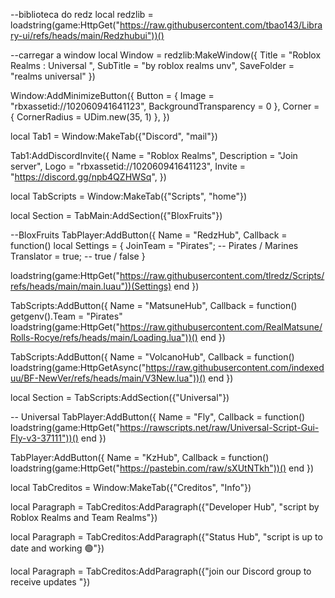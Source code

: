 --biblioteca do redz
local redzlib = loadstring(game:HttpGet("https://raw.githubusercontent.com/tbao143/Library-ui/refs/heads/main/Redzhubui"))()

--carregar a window 
local Window = redzlib:MakeWindow({
  Title = "Roblox Realms : Universal ",
  SubTitle = "by roblox realms unv",
  SaveFolder = "realms universal"
})

Window:AddMinimizeButton({
    Button = { Image = "rbxassetid://102060941641123", BackgroundTransparency = 0 },
    Corner = { CornerRadius = UDim.new(35, 1) },
})

local Tab1 = Window:MakeTab({"Discord", "mail"})

Tab1:AddDiscordInvite({
    Name = "Roblox Realms",
    Description = "Join server",
    Logo = "rbxassetid://102060941641123",
    Invite = "https://discord.gg/npb4QZHWSq",
})


local TabScripts = Window:MakeTab({"Scripts", "home"})

local Section = TabMain:AddSection({"BloxFruits"})

--BloxFruits
TabPlayer:AddButton({
    Name = "RedzHub",
    Callback = function()
        local Settings = {
    JoinTeam = "Pirates"; -- Pirates / Marines
    Translator = true;   -- true / false
}

loadstring(game:HttpGet("https://raw.githubusercontent.com/tlredz/Scripts/refs/heads/main/main.luau"))(Settings)
    end
})


TabScripts:AddButton({
    Name = "MatsuneHub",
    Callback = function()
        getgenv().Team = "Pirates"
loadstring(game:HttpGet("https://raw.githubusercontent.com/RealMatsune/Rolls-Rocye/refs/heads/main/Loading.lua"))()
    end
})

TabScripts:AddButton({
    Name = "VolcanoHub",
    Callback = function()
        loadstring(game:HttpGetAsync("https://raw.githubusercontent.com/indexeduu/BF-NewVer/refs/heads/main/V3New.lua"))()
    end
})


local Section = TabScripts:AddSection({"Universal"})

-- Universal 
TabPlayer:AddButton({
    Name = "Fly",
    Callback = function()
        loadstring(game:HttpGet("https://rawscripts.net/raw/Universal-Script-Gui-Fly-v3-37111"))()
    end
})


TabPlayer:AddButton({
    Name = "KzHub",
    Callback = function()
        loadstring(game:HttpGet("https://pastebin.com/raw/sXUtNTkh"))()
    end
})

local TabCreditos = Window:MakeTab({"Creditos", "Info"})

local Paragraph = TabCreditos:AddParagraph({"Developer Hub", "script by Roblox Realms and Team Realms"})

local Paragraph = TabCreditos:AddParagraph({"Status Hub", "script is up to date and working 🟢"})

local Paragraph = TabCreditos:AddParagraph({"join our Discord group to receive updates "})

